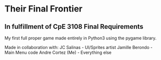 # Their Final Frontier
## In fulfillment of CpE 3108 Final Requirements

My first full proper game made entirely in Python3 using the pygame library.

Made in collaboration with:
JC Salinas - UI/Sprites artist
Jamille Berondo - Main Menu code
Andre Cortez (Me) - Everything else
